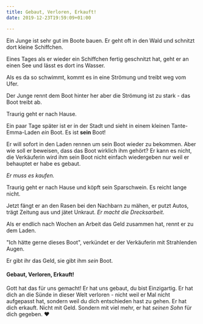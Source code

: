 ```yaml
---
title: Gebaut, Verloren, Erkauft!
date: 2019-12-23T19:59:09+01:00

---
```

Ein Junge ist sehr gut im Boote bauen.
Er geht oft in den Wald und schnitzt dort kleine Schiffchen.

Eines Tages als er wieder ein Schiffchen fertig geschnitzt hat, geht er an einen See und lässt es dort ins Wasser.

Als es da so schwimmt, kommt es in eine Strömung und treibt weg vom Ufer.

Der Junge rennt dem Boot hinter her aber die Strömung ist zu stark - das Boot treibt ab.

Traurig geht er nach Hause.

Ein paar Tage später ist er in der Stadt und sieht in einem kleinen Tante-Emma-Laden _ein_ Boot. Es ist **sein** Boot!

Er will sofort in den Laden rennen um sein Boot wieder zu bekommen. Aber wie soll er beweisen, dass das Boot wirklich ihm gehört?
Er kann es nicht, die Verkäuferin wird ihm sein Boot nicht einfach wiedergeben nur weil er behauptet er habe es gebaut.

_Er muss es kaufen._

Traurig geht er nach Hause und köpft sein Sparschwein.
Es reicht lange nicht.

Jetzt fängt er an den Rasen bei den Nachbarn zu mähen, er putzt Autos, trägt Zeitung aus und jätet Unkraut. _Er macht die Drecksarbeit_.

Als er endlich nach Wochen an Arbeit das Geld zusammen hat, rennt er zu dem Laden.

"Ich hätte gerne dieses Boot", verkündet er der Verkäuferin mit Strahlenden Augen.

Er gibt ihr das Geld, sie gibt ihm _sein_ Boot.

#### Gebaut, Verloren, Erkauft!

Gott hat das für uns gemacht!
Er hat uns gebaut, du bist Einzigartig.
Er hat dich an die Sünde in dieser Welt verloren - nicht weil er Mal nicht aufgepasst hat, sondern weil du dich entschieden hast zu gehen.
Er hat dich erkauft. Nicht mit Geld. Sondern mit viel mehr, er hat _seinen Sohn_ für dich gegeben. :heart: